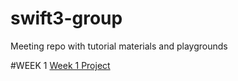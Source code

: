 # swift3-group
Meeting repo with tutorial materials and playgrounds


#WEEK 1
[Week 1 Project](https://www.hackingwithswift.com/read/1/overview)
